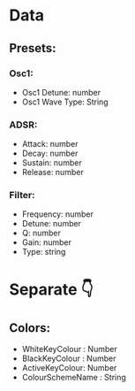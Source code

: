 # Data
## Presets:

### Osc1:
- Osc1 Detune: number
- Osc1 Wave Type: String

### ADSR:
- Attack: number
- Decay: number
- Sustain: number
- Release: number

### Filter:
- Frequency: number
- Detune: number
- Q: number
- Gain: number
- Type: string

# Separate 👇
## Colors:
- WhiteKeyColour : Number 
- BlackKeyColour : Number 
- ActiveKeyColour: Number  
- ColourSchemeName : String  